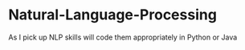 Natural-Language-Processing
===========================

As I pick up NLP skills will code them appropriately in Python or Java
